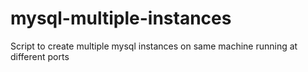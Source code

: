 mysql-multiple-instances
========================

Script to create multiple mysql instances on same machine running at different ports
